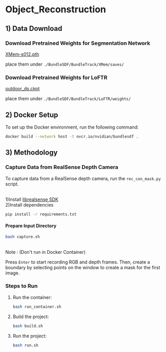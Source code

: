 # Object_Reconstruction

## 1) Data Download

### Download Pretrained Weights for Segmentation Network

[XMem-s012.pth](https://drive.google.com/file/d/1LJ6U3NmI9MoUKG27mzqlgP1ioHWq-a5e/view?usp=sharing)

place them under `./BundleSDF/BundleTrack/XMem/saves/`

### Download Pretrained Weights for LoFTR

[outdoor_ds.ckpt](https://drive.google.com/drive/folders/11b1-Wzxcn7LpmTgHPqlC3H1ZzGsB6j6R?usp=sharing)

place them under `./BundleSDF/BundleTrack/LoFTR/weights/`


## 2) Docker Setup

To set up the Docker environment, run the following command:

```bash
docker build --network host -t nvcr.io/nvidian/bundlesdf .
```
## 3) Methodology
### Capture Data from RealSense Depth Camera

To capture data from a RealSense depth camera, run the `rec_con_mask.py` script.

<br>1)Install [librealsense SDK](https://github.com/IntelRealSense/librealsense) 
<br>2)Install dependencies
```bash
pip install -r requirements.txt
```

#### Prepare Input Directory

```bash
bash capture.sh
```
<br>Note : (Don't run in Docker Container)<br/>

Press `Enter` to start recording RGB and depth frames. Then, create a boundary by selecting points on the window to create a mask for the first image.

### Steps to Run

1. Run the container:

    ```bash
    bash run_container.sh
    ```

2. Build the project:

    ```bash
    bash build.sh
    ```

3. Run the project:

    ```bash
    bash run.sh
    ```

